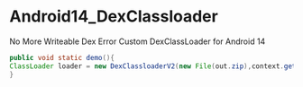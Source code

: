 # Android14_DexClassloader
No More Writeable Dex Error
Custom DexClassLoader for Android 14
```java
public void static demo(){
ClassLoader loader = new DexClassloaderV2(new File(out.zip),context.getCacheDir().toString(),Classloader.getSystemClassLoader());
}
```
